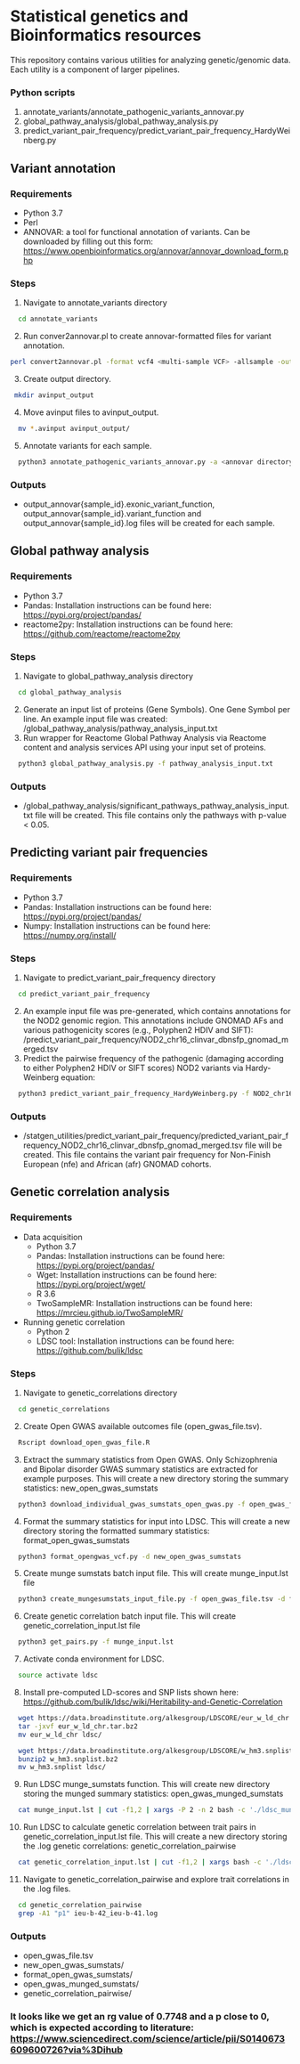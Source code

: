 # Statistical genetics and Bioinformatics resources
This repository contains various utilities for analyzing genetic/genomic data. Each utility is a component of larger pipelines.
### Python scripts
1. annotate_variants/annotate_pathogenic_variants_annovar.py
2. global_pathway_analysis/global_pathway_analysis.py
3. predict_variant_pair_frequency/predict_variant_pair_frequency_HardyWeinberg.py

## Variant annotation
### Requirements
* Python 3.7
* Perl 
* ANNOVAR: a tool for functional annotation of variants. Can be downloaded by filling out this form: https://www.openbioinformatics.org/annovar/annovar_download_form.php 

### Steps
1. Navigate to annotate_variants directory
```sh
  cd annotate_variants
```
2. Run conver2annovar.pl to create annovar-formatted files for variant annotation.
```sh
perl convert2annovar.pl -format vcf4 <multi-sample VCF> -allsample -outfile output_annovar
```
3. Create output directory.
 ```sh
  mkdir avinput_output
  ```
4. Move avinput files to avinput_output.
```sh
  mv *.avinput avinput_output/
```
5. Annotate variants for each sample.
```sh
  python3 annotate_pathogenic_variants_annovar.py -a <annovar directory> -v avinput_output
```
### Outputs
* output_annovar{sample_id}.exonic_variant_function, output_annovar{sample_id}.variant_function and output_annovar{sample_id}.log files will be created for each sample.

## Global pathway analysis
### Requirements
* Python 3.7
* Pandas: Installation instructions can be found here: https://pypi.org/project/pandas/
* reactome2py: Installation instructions can be found here: https://github.com/reactome/reactome2py

### Steps
1. Navigate to global_pathway_analysis directory
```sh
  cd global_pathway_analysis
```
2. Generate an input list of proteins (Gene Symbols). One Gene Symbol per line. An example input file was created: /global_pathway_analysis/pathway_analysis_input.txt
3. Run wrapper for Reactome Global Pathway Analysis via Reactome content and analysis services API using your input set of proteins.
```sh
  python3 global_pathway_analysis.py -f pathway_analysis_input.txt
```
### Outputs
* /global_pathway_analysis/significant_pathways_pathway_analysis_input.txt file will be created. This file contains only the pathways with p-value < 0.05.

## Predicting variant pair frequencies
### Requirements
* Python 3.7
* Pandas: Installation instructions can be found here: https://pypi.org/project/pandas/
* Numpy: Installation instructions can be found here: https://numpy.org/install/

### Steps
1. Navigate to predict_variant_pair_frequency directory
```sh
  cd predict_variant_pair_frequency
```
2. An example input file was pre-generated, which contains annotations for the NOD2 genomic region. This annotations include GNOMAD AFs and various pathogenicity scores (e.g., Polyphen2 HDIV and SIFT): /predict_variant_pair_frequency/NOD2_chr16_clinvar_dbnsfp_gnomad_merged.tsv
3. Predict the pairwise frequency of the pathogenic (damaging according to either Polyphen2 HDIV or SIFT scores) NOD2 variants via Hardy-Weinberg equation:
```sh
  python3 predict_variant_pair_frequency_HardyWeinberg.py -f NOD2_chr16_clinvar_dbnsfp_gnomad_merged.tsv
```

### Outputs
* /statgen_utilities/predict_variant_pair_frequency/predicted_variant_pair_frequency_NOD2_chr16_clinvar_dbnsfp_gnomad_merged.tsv file will be created. This file contains the variant pair frequency for Non-Finish European (nfe) and African (afr) GNOMAD cohorts.

## Genetic correlation analysis
### Requirements
* Data acquisition 
	* Python 3.7
	* Pandas: Installation instructions can be found here: https://pypi.org/project/pandas/
	* Wget: Installation instructions can be found here: https://pypi.org/project/wget/
	* R 3.6
	* TwoSampleMR: Installation instructions can be found here: https://mrcieu.github.io/TwoSampleMR/
* Running genetic correlation
	* Python 2
	* LDSC tool: Installation instructions can be found here: https://github.com/bulik/ldsc

### Steps
1. Navigate to genetic_correlations directory
```sh
  cd genetic_correlations
```
2. Create Open GWAS available outcomes file (open_gwas_file.tsv).
```sh
  Rscript download_open_gwas_file.R
```
3. Extract the summary statistics from Open GWAS. Only Schizophrenia and Bipolar disorder GWAS summary statistics are extracted for example purposes. This will create a new directory storing the summary statistics: new_open_gwas_sumstats
```sh
  python3 download_individual_gwas_sumstats_open_gwas.py -f open_gwas_file.tsv
```
4. Format the summary statistics for input into LDSC. This will create a new directory storing the formatted summary statistics: format_open_gwas_sumstats
```sh
  python3 format_opengwas_vcf.py -d new_open_gwas_sumstats
```
5. Create munge sumstats batch input file. This will create munge_input.lst file
```sh
  python3 create_mungesumstats_input_file.py -f open_gwas_file.tsv -d format_open_gwas_sumstats
```
6. Create genetic correlation batch input file. This will create genetic_correlation_input.lst file
```sh
  python3 get_pairs.py -f munge_input.lst
```
7. Activate conda environment for LDSC.
```sh
  source activate ldsc
```
8. Install pre-computed LD-scores and SNP lists shown here: https://github.com/bulik/ldsc/wiki/Heritability-and-Genetic-Correlation
```sh
  wget https://data.broadinstitute.org/alkesgroup/LDSCORE/eur_w_ld_chr.tar.bz2
  tar -jxvf eur_w_ld_chr.tar.bz2
  mv eur_w_ld_chr ldsc/

  wget https://data.broadinstitute.org/alkesgroup/LDSCORE/w_hm3.snplist.bz2
  bunzip2 w_hm3.snplist.bz2
  mv w_hm3.snplist ldsc/
```
9. Run LDSC munge_sumstats function. This will create new directory storing the munged summary statistics: open_gwas_munged_sumstats
```sh
  cat munge_input.lst | cut -f1,2 | xargs -P 2 -n 2 bash -c './ldsc_munge_sumstats_batch.sh -l ldsc/ -g format_open_gwas_sumstats -p $0 -n $1'
```
10. Run LDSC to calculate genetic correlation between trait pairs in genetic_correlation_input.lst file. This will create a new directory storing the .log genetic correlations: genetic_correlation_pairwise
```sh
  cat genetic_correlation_input.lst | cut -f1,2 | xargs bash -c './ldsc_genetic_correlation_batch.sh -l ldsc/ -m open_gwas_munged_sumstats/ -p $0 -x $1'
```
11. Navigate to genetic_correlation_pairwise and explore trait correlations in the .log files. 
```sh
  cd genetic_correlation_pairwise
  grep -A1 "p1" ieu-b-42_ieu-b-41.log
```

### Outputs
* open_gwas_file.tsv
* new_open_gwas_sumstats/
* format_open_gwas_sumstats/
* open_gwas_munged_sumstats/
* genetic_correlation_pairwise/

### It looks like we get an rg value of 0.7748 and a p close to 0, which is expected according to literature: https://www.sciencedirect.com/science/article/pii/S0140673609600726?via%3Dihub


